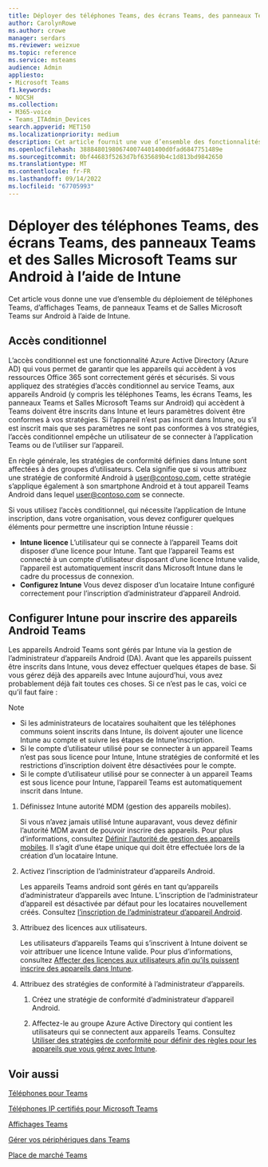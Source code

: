 ```yaml
---
title: Déployer des téléphones Teams, des écrans Teams, des panneaux Teams et des Salles Microsoft Teams sur Android à l’aide de Intune
author: CarolynRowe
ms.author: crowe
manager: serdars
ms.reviewer: weizxue
ms.topic: reference
ms.service: msteams
audience: Admin
appliesto:
- Microsoft Teams
f1.keywords:
- NOCSH
ms.collection:
- M365-voice
- Teams_ITAdmin_Devices
search.appverid: MET150
ms.localizationpriority: medium
description: Cet article fournit une vue d’ensemble des fonctionnalités prises en charge par les appareils Android Microsoft Teams.
ms.openlocfilehash: 388848019806740074401400d0fad6847751489e
ms.sourcegitcommit: 0bf44683f5263d7bf635689b4c1d813bd9842650
ms.translationtype: MT
ms.contentlocale: fr-FR
ms.lasthandoff: 09/14/2022
ms.locfileid: "67705993"
---
```

# <a name="deploy-teams-phones-teams-displays-teams-panels-and-microsoft-teams-rooms-on-android-using-intune"></a>Déployer des téléphones Teams, des écrans Teams, des panneaux Teams et des Salles Microsoft Teams sur Android à l’aide de Intune

Cet article vous donne une vue d’ensemble du déploiement de téléphones Teams, d’affichages Teams, de panneaux Teams et de Salles Microsoft Teams sur Android à l’aide de Intune.

## <a name="conditional-access"></a>Accès conditionnel

L’accès conditionnel est une fonctionnalité Azure Active Directory (Azure AD) qui vous permet de garantir que les appareils qui accèdent à vos ressources Office 365 sont correctement gérés et sécurisés. Si vous appliquez des stratégies d’accès conditionnel au service Teams, aux appareils Android (y compris les téléphones Teams, les écrans Teams, les panneaux Teams et Salles Microsoft Teams sur Android) qui accèdent à Teams doivent être inscrits dans Intune et leurs paramètres doivent être conformes à vos stratégies.  Si l’appareil n’est pas inscrit dans Intune, ou s’il est inscrit mais que ses paramètres ne sont pas conformes à vos stratégies, l’accès conditionnel empêche un utilisateur de se connecter à l’application Teams ou de l’utiliser sur l’appareil.

En règle générale, les stratégies de conformité définies dans Intune sont affectées à des groupes d’utilisateurs.  Cela signifie que si vous attribuez une stratégie de conformité Android à user@contoso.com, cette stratégie s’applique également à son smartphone Android et à tout appareil Teams Android dans lequel user@contoso.com se connecte.

Si vous utilisez l’accès conditionnel, qui nécessite l’application de Intune inscription, dans votre organisation, vous devez configurer quelques éléments pour permettre une inscription Intune réussie :

- **Intune licence** L’utilisateur qui se connecte à l’appareil Teams doit disposer d’une licence pour Intune.  Tant que l’appareil Teams est connecté à un compte d’utilisateur disposant d’une licence Intune valide, l’appareil est automatiquement inscrit dans Microsoft Intune dans le cadre du processus de connexion.
- **Configurez Intune** Vous devez disposer d’un locataire Intune configuré correctement pour l’inscription d’administrateur d’appareil Android.

## <a name="configure-intune-to-enroll-teams-android-based-devices"></a>Configurer Intune pour inscrire des appareils Android Teams

Les appareils Android Teams sont gérés par Intune via la gestion de l’administrateur d’appareils Android (DA). Avant que les appareils puissent être inscrits dans Intune, vous devez effectuer quelques étapes de base.  Si vous gérez déjà des appareils avec Intune aujourd’hui, vous avez probablement déjà fait toutes ces choses.  Si ce n’est pas le cas, voici ce qu’il faut faire :

> [!NOTE]
> - Si les administrateurs de locataires souhaitent que les téléphones communs soient inscrits dans Intune, ils doivent ajouter une licence Intune au compte et suivre les étapes de Intune’inscription.
> - Si le compte d’utilisateur utilisé pour se connecter à un appareil Teams n’est pas sous licence pour Intune, Intune stratégies de conformité et les restrictions d’inscription doivent être désactivées pour le compte.
> - Si le compte d’utilisateur utilisé pour se connecter à un appareil Teams est sous licence pour Intune, l’appareil Teams est automatiquement inscrit dans Intune.



1. Définissez Intune autorité MDM (gestion des appareils mobiles).  

   Si vous n’avez jamais utilisé Intune auparavant, vous devez définir l’autorité MDM avant de pouvoir inscrire des appareils. Pour plus d’informations, consultez [Définir l’autorité de gestion des appareils mobiles](/intune/fundamentals/mdm-authority-set).  Il s’agit d’une étape unique qui doit être effectuée lors de la création d’un locataire Intune.
1. Activez l’inscription de l’administrateur d’appareils Android.
  
   Les appareils Teams android sont gérés en tant qu’appareils d’administrateur d’appareils avec Intune.  L’inscription de l’administrateur d’appareil est désactivée par défaut pour les locataires nouvellement créés. Consultez [l’inscription de l’administrateur d’appareil Android](/intune/enrollment/android-enroll-device-administrator).
1. Attribuez des licences aux utilisateurs. 
 
   Les utilisateurs d’appareils Teams qui s’inscrivent à Intune doivent se voir attribuer une licence Intune valide. Pour plus d’informations, consultez [Affecter des licences aux utilisateurs afin qu’ils puissent inscrire des appareils dans Intune](/intune/fundamentals/licenses-assign).
1. Attribuez des stratégies de conformité à l’administrateur d’appareils.  

   1. Créez une stratégie de conformité d’administrateur d’appareil Android.

   1. Affectez-le au groupe Azure Active Directory qui contient les utilisateurs qui se connectent aux appareils Teams. Consultez [Utiliser des stratégies de conformité pour définir des règles pour les appareils que vous gérez avec Intune](/mem/intune/protect/device-compliance-get-started).

## <a name="see-also"></a>Voir aussi

[Téléphones pour Teams](phones-for-teams.md)

[Téléphones IP certifiés pour Microsoft Teams](teams-ip-phones.md)

[Affichages Teams](teams-displays.md)

[Gérer vos périphériques dans Teams](device-management.md)

[Place de marché Teams](https://office.com/teamsdevices)
